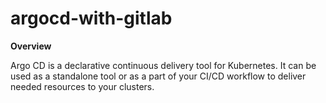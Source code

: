 # argocd-with-gitlab

**Overview**

Argo CD is a declarative continuous delivery tool for Kubernetes. It can be used as a standalone tool or as a part of your CI/CD workflow to deliver needed resources to your clusters.

